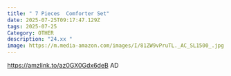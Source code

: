 ```yaml
---
title: " 7 Pieces  Comforter Set"
date: 2025-07-25T09:17:47.129Z
tags: 2025-07-25
Category: OTHER
description: "24.xx "
image: https://m.media-amazon.com/images/I/81ZW9vPruTL._AC_SL1500_.jpg
---
```

https://amzlink.to/az0GX0Gdx6deB
AD
